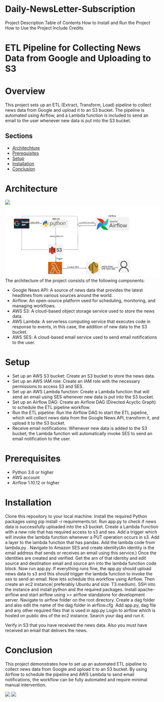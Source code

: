# Daily-NewsLetter-Subscription
Project Description
Table of Contents
How to Install and Run the Project
How to Use the Project
Include Credits


# ETL Pipeline for Collecting News Data from Google and Uploading to S3
# Overview
This project sets up an ETL (Extract, Transform, Load) pipeline to collect news data from Google and upload it to an S3 bucket. The pipeline is automated using Airflow, and a Lambda function is included to send an email to the user whenever new data is put into the S3 bucket.
## Sections
- [Architechture](#Architechture)
- [Prerequisites](#Prerequisites)
- [Setup](#Setup)
- [Installation](#Installation)
- [Conclusion](#Conclusion)



# Architecture
![]("https://github.com/username=eminent02/NewsLetter-Subscription/architechture.png?raw=True")
![plot](./architechture.png)
The architecture of the project consists of the following components:
* Google News API: A source of news data that provides the latest headlines from various sources around the world.
* Airflow: An open-source platform used for scheduling, monitoring, and managing workflows.
* AWS S3: A cloud-based object storage service used to store the news data.
* AWS Lambda: A serverless computing service that executes code in response to events, in this case, the addition of new data to the S3 bucket.
* AWS SES: A cloud-based email service used to send email notifications to the user.
# Setup
* Set up an AWS S3 bucket: Create an S3 bucket to store the news data.
* Set up an AWS IAM role: Create an IAM role with the necessary permissions to access S3 and SES.
* Set up an AWS Lambda function: Create a Lambda function that will send an email using SES whenever new data is put into the S3 bucket.
* Set up an Airflow DAG: Create an Airflow DAG (Directed Acyclic Graph) to schedule the ETL pipeline workflow.
* Run the ETL pipeline: Run the Airflow DAG to start the ETL pipeline, which will collect news data from the Google News API, transform it, and upload it to the S3 bucket.
* Receive email notifications: Whenever new data is added to the S3 bucket, the Lambda function will automatically invoke SES to send an email notification to the user.
# Prerequisites
* Python 3.6 or higher
* AWS account
* Airflow 1.10.12 or higher
# Installation
Clone this repository to your local machine.
Install the required Python packages using pip install -r requirements.txt.
Run app.py to check if news data is successfully uploaded into the s3 bucket.
Create a Lambda Function with a new role that has required access to s3 and ses.
Add a trigger which will invoke the lambda function whenever  a PUT operation occurs in s3.
Add a layer to the lambda function that has pandas.
Add the lambda code from lambda.py .
Navigate to  Amazon SES and create identity(An identity is the email address that sends or receives an email using this service.)
Once the identities are created and verified. Get the arn of that identity and edit source and destination email and source arn into the lambda function code block.
Now run app.py. If everything runs fine, the app.py should upload news data to s3 and this should trigger the lambda function to invoke the ses to send an email.
Now lets schedule this workflow using Airflow.
Then create an ec2 instance( preferably Ubuntu  and size: T3.medium).
SSH into the instance and install python and the required packages.
Install apache-airflow and start airflow using >> airflow standalone 
for development server.
Navigate to airflow folder on the root directory. Create a dag folder and also edit the name of the dag folder in airflow.cfg
<img>
Add app.py, dag file and any other required files that is used in app.py
Login to airflow which is hosted on public dns of the ec2 instance.
Search your dag and run it.


Verify in S3 that you have received the news data.
Also you must have received an email that delivers the news.
# Conclusion
This project demonstrates how to set up an automated ETL pipeline to collect news data from Google and upload it to an S3 bucket. By using Airflow to schedule the pipeline and AWS Lambda to send email notifications, the workflow can be fully automated and require minimal manual intervention.





<img height="180em" src="https://github-readme-stats.vercel.app/api?username=eminent02&show_icons=true&hide_border=true&&count_private=true&include_all_commits=true" />
<img height="300em" src="https://github-readme-stats.vercel.app/api/top-langs/?username=eminent02&langs_count=5&theme=tokyonight" />
